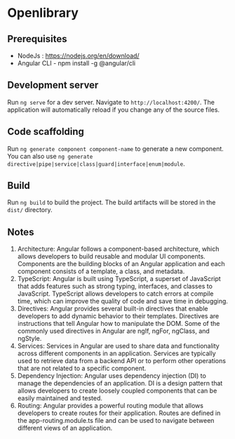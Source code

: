 # Openlibrary


## Prerequisites
 - NodeJs : https://nodejs.org/en/download/
 - Angular CLI - npm install -g @angular/cli


## Development server

Run `ng serve` for a dev server. Navigate to `http://localhost:4200/`. The application will automatically reload if you change any of the source files.

## Code scaffolding

Run `ng generate component component-name` to generate a new component. You can also use `ng generate directive|pipe|service|class|guard|interface|enum|module`.

## Build

Run `ng build` to build the project. The build artifacts will be stored in the `dist/` directory.

## Notes

1. Architecture: Angular follows a component-based architecture, which allows developers to build reusable and modular UI components. Components are the building blocks of an Angular application and each component consists of a template, a class, and metadata.
2. TypeScript: Angular is built using TypeScript, a superset of JavaScript that adds features such as strong typing, interfaces, and classes to JavaScript. TypeScript allows developers to catch errors at compile time, which can improve the quality of code and save time in debugging.
3. Directives: Angular provides several built-in directives that enable developers to add dynamic behavior to their templates. Directives are instructions that tell Angular how to manipulate the DOM. Some of the commonly used directives in Angular are ngIf, ngFor, ngClass, and ngStyle.
4. Services: Services in Angular are used to share data and functionality across different components in an application. Services are typically used to retrieve data from a backend API or to perform other operations that are not related to a specific component.
5. Dependency Injection: Angular uses dependency injection (DI) to manage the dependencies of an application. DI is a design pattern that allows developers to create loosely coupled components that can be easily maintained and tested.
6. Routing: Angular provides a powerful routing module that allows developers to create routes for their application. Routes are defined in the app-routing.module.ts file and can be used to navigate between different views of an application.